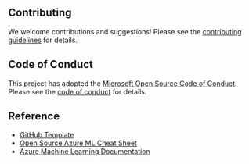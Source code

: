 
## Contributing

We welcome contributions and suggestions! Please see the [contributing guidelines](CONTRIBUTING.md) for details.

## Code of Conduct

This project has adopted the [Microsoft Open Source Code of Conduct](https://opensource.microsoft.com/codeofconduct/). Please see the [code of conduct](CODE_OF_CONDUCT.md) for details.

## Reference

- [GitHub Template](https://github.com/Azure/azureml-template)
- [Open Source Azure ML Cheat Sheet](https://azure.github.io/azureml-web)
- [Azure Machine Learning Documentation](https://docs.microsoft.com/azure/machine-learning)
